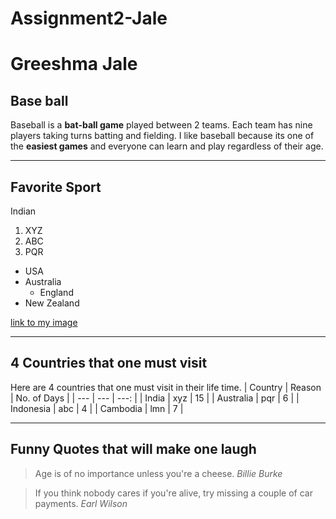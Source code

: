 # Assignment2-Jale
# Greeshma Jale
## Base ball
Baseball is a **bat-ball game** played between 2 teams. Each team has nine players taking turns batting and fielding. I like baseball because its one of the **easiest games** and everyone can learn and play regardless of their age.

---
## Favorite Sport
Indian 
1. XYZ
2. ABC
3. PQR


* USA
* Australia
    * England
* New Zealand

[link to my image](AboutMe.md)

---
## 4 Countries that one must visit 
Here are 4 countries that one must visit in their life time.
| Country | Reason | No. of Days |
| --- | --- | ---: |
| India | xyz | 15 |
| Australia | pqr | 6 |
| Indonesia | abc | 4 |
| Cambodia | lmn | 7 |

---
## Funny Quotes that will make one laugh

> Age is of no importance unless you're a cheese. *Billie Burke*

> If you think nobody cares if you're alive, try missing a couple of car payments.
*Earl Wilson*
